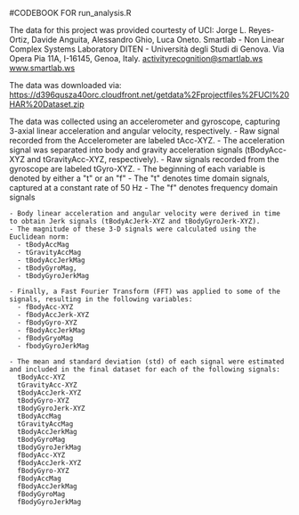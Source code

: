 #CODEBOOK FOR run_analysis.R 

 The data for this project was provided courtesty of UCI:
  Jorge L. Reyes-Ortiz, Davide Anguita, Alessandro Ghio, Luca Oneto.
  Smartlab - Non Linear Complex Systems Laboratory
  DITEN - Università degli Studi di Genova.
  Via Opera Pia 11A, I-16145, Genoa, Italy.
  activityrecognition@smartlab.ws
  www.smartlab.ws
  
  The data was downloaded via: https://d396qusza40orc.cloudfront.net/getdata%2Fprojectfiles%2FUCI%20HAR%20Dataset.zip
  
  The data was collected using an accelerometer and gyroscope, capturing 3-axial linear acceleration and angular velocity, respectively.
    - Raw signal recorded from the Accelerometer are labeled tAcc-XYZ.
      - The acceleration signal was separated into body and gravity acceleration signals (tBodyAcc-XYZ and tGravityAcc-XYZ, respectively).
    - Raw signals recorded from the gyroscope are labeled tGyro-XYZ.
    - The beginning of each variable is denoted by either a "t" or an "f"
      - The "t" denotes time domain signals, captured at a constant rate of 50 Hz
      - The "f" denotes frequency domain signals
      
    - Body linear acceleration and angular velocity were derived in time to obtain Jerk signals (tBodyAcJerk-XYZ and tBodyGyroJerk-XYZ). 
    - The magnitude of these 3-D signals were calculated using the Euclidean norm:
      - tBodyAccMag
      - tGravityAccMag
      - tBodyAccJerkMag
      - tBodyGyroMag,
      - tBodyGyroJerkMag
      
    - Finally, a Fast Fourier Transform (FFT) was applied to some of the signals, resulting in the following variables:
      - fBodyAcc-XYZ
      - fBodyAccJerk-XYZ
      - fBodyGyro-XYZ
      - fBodyAccJerkMag
      - fBodyGryoMag
      - fbodyGyroJerkMag
      
    - The mean and standard deviation (std) of each signal were estimated and included in the final dataset for each of the following signals:
      tBodyAcc-XYZ
      tGravityAcc-XYZ
      tBodyAccJerk-XYZ
      tBodyGyro-XYZ
      tBodyGyroJerk-XYZ
      tBodyAccMag
      tGravityAccMag
      tBodyAccJerkMag
      tBodyGyroMag
      tBodyGyroJerkMag
      fBodyAcc-XYZ
      fBodyAccJerk-XYZ
      fBodyGyro-XYZ
      fBodyAccMag
      fBodyAccJerkMag
      fBodyGyroMag
      fBodyGyroJerkMag
  

    
  
